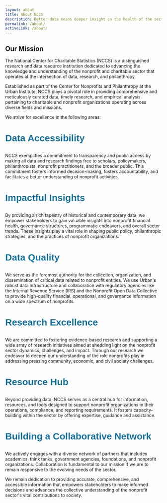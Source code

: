 ```yaml
---
layout: about
title: About NCCS
description: Better data means deeper insight on the health of the sector and more opportunities to advance evidence-based philanthopy.
permalink: /about/
activeLink: /about/
---
```



## Our Mission 

The National Center for Charitable Statistics (NCCS) is a distinguished research and data resource institution dedicated to advancing the knowledge and understanding of the nonprofit and charitable sector that operates at the intersection of data, research, and philanthropy. 

Established as part of the Center for Nonprofits and Philanthropy at the Urban Institute, NCCS plays a pivotal role in providing comprehensive and meticulously curated data, timely research, and empirical analysis pertaining to charitable and nonprofit organizations operating across diverse fields and missions. 

We strive for excellence in the following areas: 

### Data Accessibility  

NCCS exemplifies a commitment to transparency and public access by making all data and research findings free to scholars, policymakers, philanthropists, nonprofit practitioners, and the broader public. This commitment fosters informed decision-making, fosters accountability, and facilitates a better understanding of nonprofit activities.

### Impactful Insights

By providing a rich tapestry of historical and contemporary data, we empower stakeholders to gain valuable insights into nonprofit financial health, governance structures, programmatic endeavors, and overall sector trends. These insights play a vital role in shaping public policy, philanthropic strategies, and the practices of nonprofit organizations.

### Data Quality 

We serve as the foremost authority for the collection, organization, and dissemination of critical data related to nonprofit entities. We use Urban's robust data infrastructure and collaboration with regulatory agencies like the Internal Revenue Service (IRS) and the Nonprofit Open Data Collective to provide high-quality financial, operational, and governance information on a wide spectrum of nonprofits.

### Research Excellence

We are committed to fostering evidence-based research and supporting a wide array of research initiatives aimed at shedding light on the nonprofit sector dynamics, challenges, and impact. Through our research we endeavor to deepen our understanding of the role nonprofits play in addressing pressing community, economic, and civil society challenges.

### Resource Hub

Beyond providing data, NCCS serves as a central hub for information, resources, and tools designed to support nonprofit organizations in their operations, compliance, and reporting requirements. It fosters capacity-building within the sector by offering expertise, guidance and assistance.

### Building a Collaborative Network 

We actively engages with a diverse network of partners that includes academics, think tanks, government agencies, foundations, and nonprofit organizations. Collaboration is fundamental to our mission if we are to remain responsive to the evolving needs of the sector.

We remain dedication to providing accurate, comprehensive, and accessible information that empowers stakeholders to make informed decisions and advances the collective understanding of the nonprofit sector's vital contributions to society.

<br>
<br>
<br>

<style>
  h3 {
    color: #12719e;
    font-size: 30px;
    font-family: Arial, Helvetica, sans-serif;
  }
</style>


